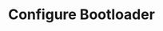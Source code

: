 ---
sidebar_position: 1
title: "Configure Bootloader"
sidebar_label: "Configure Bootloader"
description: "Setup multi-OS boot management in Debian systems - configure GRUB for dual-boot, manage bootloader entries, setup OS selection menus, and coordinate multiple operating systems."
keywords:
  - "debian dual-boot bootloader"
  - "grub dual-boot"
  - "multi-os bootloader"
  - "boot menu configuration"
  - "bootloader management"
tags:
  - debian
  - dual-boot
  - bootloader-configuration
  - grub-configuration
  - multi-os-boot
slug: /linux/debian/installation/dual-boot/configure-bootloader
---